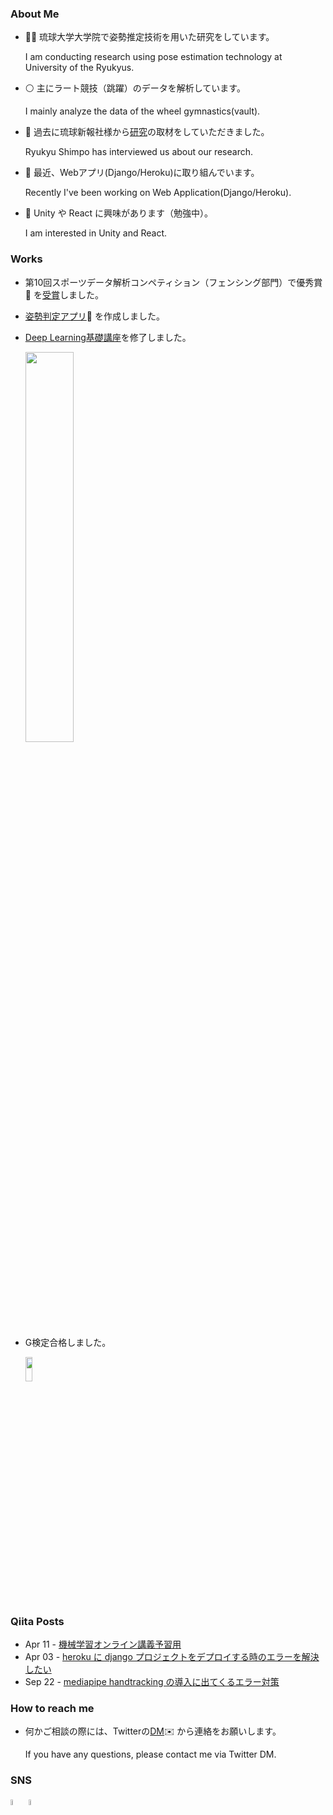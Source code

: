 <!--
**ai-coach-eiji/ai-coach-eiji** is a ✨ _special_ ✨ repository because its `README.md` (this file) appears on your GitHub profile.

Here are some ideas to get you started:

- 🔭 I’m currently working on ...
- 🌱 I’m currently learning ...
- 👯 I’m looking to collaborate on ...
- 🤔 I’m looking for help with ...
- 💬 Ask me about ...
- 📫 How to reach me: ...
- 😄 Pronouns: ...
- ⚡ Fun fact: ...
-->

### About Me

- 🧑‍🎓 琉球大学大学院で姿勢推定技術を用いた研究をしています。

     I am conducting research using pose estimation technology at University of the Ryukyus.


- ⚪ 主にラート競技（跳躍）のデータを解析しています。

     I mainly analyze the data of the wheel gymnastics(vault).
 

- 📰 過去に琉球新報社様から[研究](https://ryukyushimpo.jp/news/entry-985832.html)の取材をしていただきました。

     Ryukyu Shimpo has interviewed us about our research.
 

- 🔆 最近、Webアプリ(Django/Heroku)に取り組んでいます。

     Recently I've been working on Web Application(Django/Heroku).
 

- 🔰 Unity や React に興味があります（勉強中）。

     I am interested in Unity and React.


### Works

- 第10回スポーツデータ解析コンペティション（フェンシング部門）で優秀賞🥇 を[受賞](https://ryukyushimpo.jp/news/entry-1297836.html)しました。
- [姿勢判定アプリ](https://ai-coach-eiji-handstand-v2.herokuapp.com/)🤸 を作成しました。
- [Deep Learning基礎講座](https://deeplearning.jp/lectures/dlb2021/)を修了しました。

  [<img src="https://user-images.githubusercontent.com/81530619/127811236-8e6a0d3d-35bb-4987-9ddd-18299eeade6f.png" width="40%" height="40%">](https://deeplearning.jp/lectures/dlb2021/)
  
- G検定合格しました。

  [<img src="https://user-images.githubusercontent.com/81530619/142587537-e2b12d3d-45f0-4bd7-82c4-1b9c45be9c63.jpg" width="15%" height="10%">](https://www.jdla.org/news/20211119001/)




### Qiita Posts

- Apr 11 - [機械学習オンライン講義予習用](https://qiita.com/soyeiji1220/items/b70fb9d621e04c678fd1)
- Apr 03 - [heroku に django プロジェクトをデプロイする時のエラーを解決したい](https://qiita.com/soyeiji1220/items/651e40a90904e028795d)
- Sep 22 - [mediapipe handtracking の導入に出てくるエラー対策](https://qiita.com/soyeiji1220/items/732d125a35dd26d89036)


### How to reach me

- 何かご相談の際には、Twitterの[DM](https://twitter.com/messages/compose?recipient_id=3926021412)✉️ から連絡をお願いします。

  If you have any questions, please contact me via Twitter DM. 


### SNS
[<img src="https://user-images.githubusercontent.com/81530619/113411481-d468bc80-93f0-11eb-8157-c5b954ac473c.png" alt="alt text" width="5%" height="5%">](https://twitter.com/1220castillo) [<img src="https://user-images.githubusercontent.com/81530619/113412155-83f25e80-93f2-11eb-8542-73e41efef46b.png" alt="alt text" width="5%" height="5%">](https://qiita.com/soyeiji1220)

